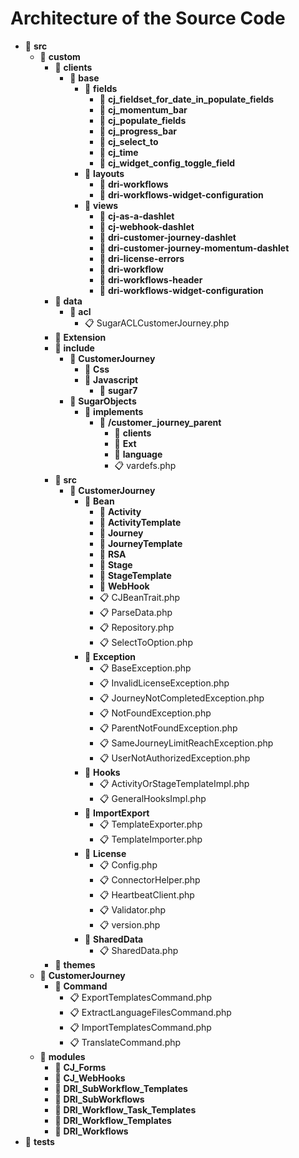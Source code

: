 # Architecture of the Source Code

- :open_file_folder: **src**
	- :open_file_folder: **custom**
		- :open_file_folder: **clients**
			- :open_file_folder: **base**
				- :open_file_folder: **fields**
					- :file_folder: **cj_fieldset_for_date_in_populate_fields**
					- :file_folder: **cj_momentum_bar**
					- :file_folder: **cj_populate_fields**
					- :file_folder: **cj_progress_bar**
					- :file_folder: **cj_select_to**
					- :file_folder: **cj_time**
					- :file_folder: **cj_widget_config_toggle_field**
				- :open_file_folder: **layouts**
					- :file_folder: **dri-workflows**
					- :file_folder: **dri-workflows-widget-configuration**
				- :open_file_folder: **views**
					- :file_folder: **cj-as-a-dashlet**
					- :file_folder: **cj-webhook-dashlet**
					- :file_folder: **dri-customer-journey-dashlet**
					- :file_folder: **dri-customer-journey-momentum-dashlet**
					- :file_folder: **dri-license-errors**
					- :file_folder: **dri-workflow**
					- :file_folder: **dri-workflows-header**
					- :file_folder: **dri-workflows-widget-configuration**
		- :open_file_folder: **data**
			- :open_file_folder: **acl**
				- :clipboard: SugarACLCustomerJourney.php
		- :file_folder: **Extension**
		- :open_file_folder: **include**
			- :open_file_folder: **CustomerJourney**
				- :file_folder: **Css**
				- :open_file_folder: **Javascript**
					- :file_folder: **sugar7**
			- :open_file_folder: **SugarObjects**
				- :open_file_folder: **implements**
					- :open_file_folder: **/customer_journey_parent**
						- :file_folder: **clients**
						- :file_folder: **Ext**
						- :file_folder: **language**
						- :clipboard: vardefs.php
		- :open_file_folder: **src**
			- :open_file_folder: **CustomerJourney**
				- :open_file_folder: **Bean**
					- :file_folder: **Activity**
					- :file_folder: **ActivityTemplate**
					- :file_folder: **Journey**
					- :file_folder: **JourneyTemplate**
					- :file_folder: **RSA**
					- :file_folder: **Stage**
					- :file_folder: **StageTemplate**
					- :file_folder: **WebHook**
					- :clipboard: CJBeanTrait.php
					- :clipboard: ParseData.php
					- :clipboard: Repository.php
					- :clipboard: SelectToOption.php
				- :open_file_folder: **Exception**
					- :clipboard: BaseException.php
					- :clipboard: InvalidLicenseException.php
					- :clipboard: JourneyNotCompletedException.php
					- :clipboard: NotFoundException.php
					- :clipboard: ParentNotFoundException.php
					- :clipboard: SameJourneyLimitReachException.php
					- :clipboard: UserNotAuthorizedException.php
				- :open_file_folder: **Hooks**
					- :clipboard: ActivityOrStageTemplateImpl.php
					- :clipboard: GeneralHooksImpl.php
				- :open_file_folder: **ImportExport**
					- :clipboard: TemplateExporter.php
					- :clipboard: TemplateImporter.php
				- :open_file_folder: **License**
					- :clipboard: Config.php
					- :clipboard: ConnectorHelper.php
					- :clipboard: HeartbeatClient.php
					- :clipboard: Validator.php
					- :clipboard: version.php
				- :file_folder: **SharedData**
					- :clipboard: SharedData.php
		- :file_folder: **themes**
	- :open_file_folder: **CustomerJourney**
		- :open_file_folder: **Command**
			- :clipboard: ExportTemplatesCommand.php
			- :clipboard: ExtractLanguageFilesCommand.php
			- :clipboard: ImportTemplatesCommand.php
			- :clipboard: TranslateCommand.php
	- :open_file_folder: **modules**
		- :file_folder: **CJ_Forms**
		- :file_folder: **CJ_WebHooks**
		- :file_folder: **DRI_SubWorkflow_Templates**
		- :file_folder: **DRI_SubWorkflows**
		- :file_folder: **DRI_Workflow_Task_Templates**
		- :file_folder: **DRI_Workflow_Templates**
		- :file_folder: **DRI_Workflows**
- :file_folder: **tests**

